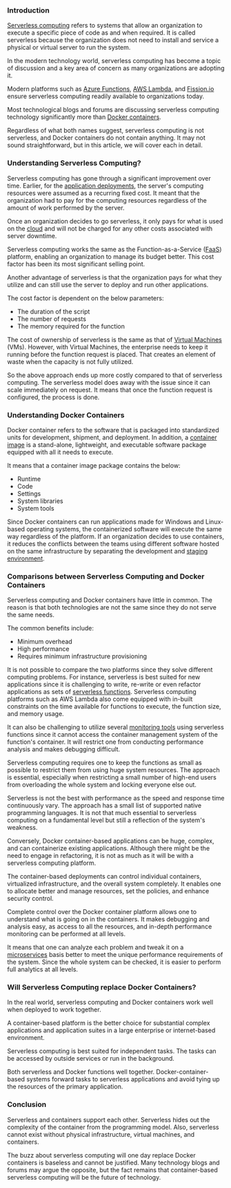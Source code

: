 ﻿### Introduction
[Serverless computing](https://www.cloudflare.com/learning/serverless/what-is-serverless/) refers to systems that allow an organization to execute a specific piece of code as and when required. It is called serverless because the organization does not need to install and service a physical or virtual server to run the system. 

In the modern technology world, serverless computing has become a topic of discussion and a key area of concern as many organizations are adopting it.

Modern platforms such as [Azure Functions](https://azure.microsoft.com/en-us/services/functions/), [AWS Lambda](https://docs.aws.amazon.com/lambda/latest/dg/welcome.html), and [Fission.io](https://fission.io/) ensure serverless computing readily available to organizations today.

Most technological blogs and forums are discussing serverless computing technology significantly more than [Docker containers](https://www.docker.com/resources/what-container).

Regardless of what both names suggest, serverless computing is not serverless, and Docker containers do not contain anything. It may not sound straightforward, but in this article, we will cover each in detail.

### Understanding Serverless Computing?
Serverless computing has gone through a significant improvement over time. Earlier, for the [application deployments](https://enterprise-architecture.org/docs/application_architecture/application_deployments/), the server's computing resources were assumed as a recurring fixed cost. It meant that the organization had to pay for the computing resources regardless of the amount of work performed by the server.

Once an organization decides to go serverless, it only pays for what is used on the [cloud](https://www.cloudflare.com/learning/cloud/what-is-the-cloud/) and will not be charged for any other costs associated with server downtime.

Serverless computing works the same as the Function-as-a-Service ([FaaS](https://www.cloudflare.com/learning/serverless/glossary/function-as-a-service-faas/)) platform, enabling an organization to manage its budget better. This cost factor has been its most significant selling point.

Another advantage of serverless is that the organization pays for what they utilize and can still use the server to deploy and run other applications.

The cost factor is dependent on the below parameters:
- The  duration of the script
- The number of requests
- The memory required for the function

The cost of ownership of serverless is the same as that of [Virtual Machines](https://www.vmware.com/topics/glossary/content/virtual-machine) (VMs). However, with Virtual Machines, the enterprise needs to keep it running before the function request is placed. That creates an element of waste when the capacity is not fully utilized.

So the above approach ends up more costly compared to that of serverless computing. The serverless model does away with the issue since it can scale immediately on request. It means that once the function request is configured, the process is done.

### Understanding Docker Containers
Docker container refers to the software that is packaged into standardized units for development, shipment, and deployment. In addition, a [container image](https://searchitoperations.techtarget.com/definition/container-image) is a stand-alone, lightweight, and executable software package equipped with all it needs to execute.

It means that a container image package contains the below:
- Runtime
- Code
- Settings
- System libraries
- System tools

Since Docker containers can run applications made for Windows and Linux-based operating systems, the containerized software will execute the same way regardless of the platform. If an organization decides to use containers, it reduces the conflicts between the teams using different software hosted on the same infrastructure by separating the development and [staging environment](https://umbraco.com/about-us/umbraco-dictionary/staging-environment/).

### Comparisons between Serverless Computing and Docker Containers
Serverless computing and Docker containers have little in common. The reason is that both technologies are not the same since they do not serve the same needs.

The common benefits include:
- Minimum overhead
- High performance
- Requires minimum infrastructure provisioning

It is not possible to compare the two platforms since they solve different computing problems. For instance, serverless is best suited for new applications since it is challenging to write, re-write or even refactor applications as sets of [serverless functions](https://blog.hubspot.com/website/serverless-functions). Serverless computing platforms such as AWS Lambda also come equipped with in-built constraints on the time available for functions to execute, the function size, and memory usage.

It can also be challenging to utilize several [monitoring tools](https://lumigo.io/serverless-monitoring-guide/) using serverless functions since it cannot access the container management system of the function's container. It will restrict one from conducting performance analysis and makes debugging difficult.

Serverless computing requires one to keep the functions as small as possible to restrict them from using huge system resources. The approach is essential, especially when restricting a small number of high-end users from overloading the whole system and locking everyone else out.

Serverless is not the best with performance as the speed and response time continuously vary. The approach has a small list of supported native programming languages. It is not that much essential to serverless computing on a fundamental level but still a reflection of the system's weakness.

Conversely, Docker container-based applications can be huge, complex, and can containerize existing applications.  Although there might be the need to engage in refactoring, it is not as much as it will be with a serverless computing platform.

The container-based deployments can control individual containers, virtualized infrastructure, and the overall system completely. It enables one to allocate better and manage resources, set the policies, and enhance security control.

Complete control over the Docker container platform allows one to understand what is going on in the containers. It makes debugging and analysis easy, as access to all the resources, and in-depth performance monitoring can be performed at all levels.

It means that one can analyze each problem and tweak it on a [microservices](https://microservices.io/) basis better to meet the unique performance requirements of the system. Since the whole system can be checked, it is easier to perform full analytics at all levels.

### Will Serverless Computing replace Docker Containers?
In the real world, serverless computing and Docker containers work well when deployed to work together.

A container-based platform is the better choice for substantial complex applications and application suites in a large enterprise or internet-based environment.

Serverless computing is best suited for independent tasks. The tasks can be accessed by outside services or run in the background.

Both serverless and Docker functions well together. Docker-container-based systems forward tasks to serverless applications and avoid tying up the resources of the primary application.

### Conclusion
Serverless and containers support each other.  Serverless hides out the complexity of the container from the programming model. Also, serverless cannot exist without physical infrastructure, virtual machines, and containers.

The buzz about serverless computing will one day replace Docker containers is baseless and cannot be justified. Many technology blogs and forums may argue the opposite, but the fact remains that container-based serverless computing will be the future of technology.